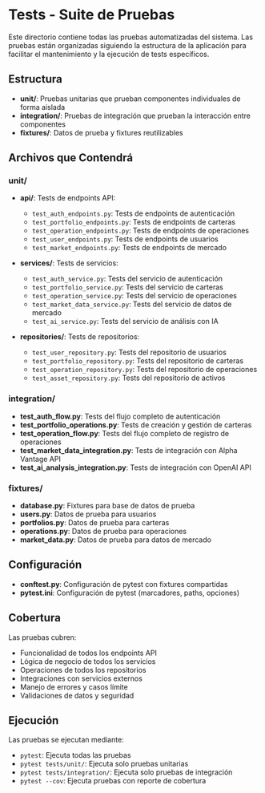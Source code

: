 # Tests - Suite de Pruebas

Este directorio contiene todas las pruebas automatizadas del sistema. Las pruebas están organizadas siguiendo la estructura de la aplicación para facilitar el mantenimiento y la ejecución de tests específicos.

## Estructura

- **unit/**: Pruebas unitarias que prueban componentes individuales de forma aislada
- **integration/**: Pruebas de integración que prueban la interacción entre componentes
- **fixtures/**: Datos de prueba y fixtures reutilizables

## Archivos que Contendrá

### unit/
- **api/**: Tests de endpoints API:
  - `test_auth_endpoints.py`: Tests de endpoints de autenticación
  - `test_portfolio_endpoints.py`: Tests de endpoints de carteras
  - `test_operation_endpoints.py`: Tests de endpoints de operaciones
  - `test_user_endpoints.py`: Tests de endpoints de usuarios
  - `test_market_endpoints.py`: Tests de endpoints de mercado

- **services/**: Tests de servicios:
  - `test_auth_service.py`: Tests del servicio de autenticación
  - `test_portfolio_service.py`: Tests del servicio de carteras
  - `test_operation_service.py`: Tests del servicio de operaciones
  - `test_market_data_service.py`: Tests del servicio de datos de mercado
  - `test_ai_service.py`: Tests del servicio de análisis con IA

- **repositories/**: Tests de repositorios:
  - `test_user_repository.py`: Tests del repositorio de usuarios
  - `test_portfolio_repository.py`: Tests del repositorio de carteras
  - `test_operation_repository.py`: Tests del repositorio de operaciones
  - `test_asset_repository.py`: Tests del repositorio de activos

### integration/
- **test_auth_flow.py**: Tests del flujo completo de autenticación
- **test_portfolio_operations.py**: Tests de creación y gestión de carteras
- **test_operation_flow.py**: Tests del flujo completo de registro de operaciones
- **test_market_data_integration.py**: Tests de integración con Alpha Vantage API
- **test_ai_analysis_integration.py**: Tests de integración con OpenAI API

### fixtures/
- **database.py**: Fixtures para base de datos de prueba
- **users.py**: Datos de prueba para usuarios
- **portfolios.py**: Datos de prueba para carteras
- **operations.py**: Datos de prueba para operaciones
- **market_data.py**: Datos de prueba para datos de mercado

## Configuración

- **conftest.py**: Configuración de pytest con fixtures compartidas
- **pytest.ini**: Configuración de pytest (marcadores, paths, opciones)

## Cobertura

Las pruebas cubren:

- Funcionalidad de todos los endpoints API
- Lógica de negocio de todos los servicios
- Operaciones de todos los repositorios
- Integraciones con servicios externos
- Manejo de errores y casos límite
- Validaciones de datos y seguridad

## Ejecución

Las pruebas se ejecutan mediante:

- `pytest`: Ejecuta todas las pruebas
- `pytest tests/unit/`: Ejecuta solo pruebas unitarias
- `pytest tests/integration/`: Ejecuta solo pruebas de integración
- `pytest --cov`: Ejecuta pruebas con reporte de cobertura

